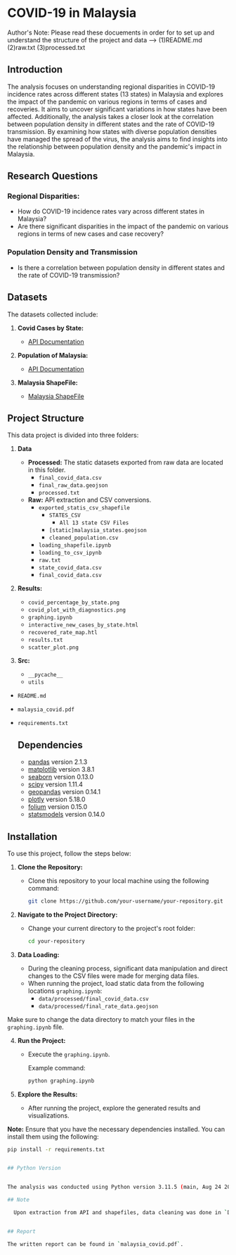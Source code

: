 # COVID-19 in Malaysia

Author's Note: Please read these docuements in order for to set up and understand the structure of the project and data --> (1)README.md (2)raw.txt (3)processed.txt 

## Introduction
 

The analysis focuses on understanding regional disparities in COVID-19 incidence rates across different states (13 states) in Malaysia and explores the impact of the pandemic on various regions in terms of cases and recoveries. It aims to uncover significant variations in how states have been affected. Additionally, the analysis takes a closer look at the correlation between population density in different states and the rate of COVID-19 transmission. By examining how states with diverse population densities have managed the spread of the virus, the analysis aims to find insights into the relationship between population density and the pandemic's impact in Malaysia.



## Research Questions



### Regional Disparities:

- How do COVID-19 incidence rates vary across different states in Malaysia?
- Are there significant disparities in the impact of the pandemic on various regions in terms of new cases and case recovery?

### Population Density and Transmission

- Is there a correlation between population density in different states and the rate of COVID-19 transmission?


## Datasets

The datasets collected include:

1. **Covid Cases by State:**
   - [API Documentation](https://covid-19.samsam123.name.my/api.html)

2. **Population of Malaysia:**
   - [API Documentation](https://documenter.getpostman.com/view/16605343/Tzm8GG7u)

3. **Malaysia ShapeFile:**
   - [Malaysia ShapeFile](https://cartographyvectors.com/map/1477-malaysia-with-regions)



## Project Structure

This data project is divided into three folders:

1. **Data**
    - **Processed:** The static datasets exported from raw data are located in this folder.
        - `final_covid_data.csv`
        - `final_raw_data.geojson`
        - `processed.txt`
    - **Raw:** API extraction and CSV conversions.
        - `exported_statis_csv_shapefile`
            - `STATES_CSV`
                - `All 13 state CSV Files `
            - `[static]malaysia_states.geojson`
            - `cleaned_population.csv`
        - `loading_shapefile.ipynb`
        - `loading_to_csv_ipynb`
        - `raw.txt`
        - `state_covid_data.csv`
        - `final_covid_data.csv`

2. **Results:**
    - `covid_percentage_by_state.png`
    - `covid_plot_with_diagnostics.png`
    - `graphing.ipynb`
    - `interactive_new_cases_by_state.html`
    - `recovered_rate_map.htl`
    - `results.txt`
    - `scatter_plot.png`

3. **Src:**
    - `__pycache__`
    - `utils`
- `README.md`
- `malaysia_covid.pdf`
- `requirements.txt`

  ## Dependencies

  - [pandas](https://pandas.pydata.org/) version 2.1.3
  - [matplotlib](https://matplotlib.org/) version 3.8.1
  - [seaborn](https://seaborn.pydata.org/) version 0.13.0
  - [scipy](https://www.scipy.org/) version 1.11.4
  - [geopandas](https://geopandas.org/) version 0.14.1
  - [plotly](https://plotly.com/) version 5.18.0
  - [folium](https://python-visualization.github.io/folium/) version 0.15.0
  - [statsmodels](https://www.statsmodels.org/stable/index.html) version 0.14.0

  

## Installation

To use this project, follow the steps below:

1. **Clone the Repository:**
   - Clone this repository to your local machine using the following command:

     ```bash
     git clone https://github.com/your-username/your-repository.git
     ```

2. **Navigate to the Project Directory:**
   - Change your current directory to the project's root folder:

     ```bash
     cd your-repository
     ```

3. **Data Loading:**
   - During the cleaning process, significant data manipulation and direct changes to the CSV files were made for merging data files.
   - When running the project, load static data from the following locations `graphing.ipynb`:
     - `data/processed/final_covid_data.csv`
     - `data/processed/final_rate_data.geojson`

Make sure to change the data directory to match your files in the `graphing.ipynb` file. 

4. **Run the Project:**
   - Execute the `graphing.ipynb`.

     Example command:

     ```bash
     python graphing.ipynb
     ```

5. **Explore the Results:**
   - After running the project, explore the generated results and visualizations.

**Note:** Ensure that you have the necessary dependencies installed. You can install them using the following:

```bash
pip install -r requirements.txt 


## Python Version 


The analysis was conducted using Python version 3.11.5 (main, Aug 24 2023, 15:09:32) [Clang 14.0.0 (clang-1400.0.29.202)].

## Note

  Upon extraction from API and shapefiles, data cleaning was done in `Data > Raw`. **Do NOT run the code in the "raw" folder.** Manual data cleaning was performed. The final cleaned datasets are `final_covid_data.csv` and `final_raw_data.geojson`  file. These files are used in the `graphing.ipynb` folder to compute the graphs. All the graphed results are located in the `results` folder. More information about how each folder is used can be found in `processed.txt`, `raw.txt`, and `results.txt`.


## Report 

The written report can be found in `malaysia_covid.pdf`.







